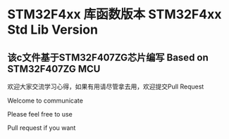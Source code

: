 # STM32F4xx 库函数版本 STM32F4xx Std Lib Version
## 该c文件基于STM32F407ZG芯片编写 Based on STM32F407ZG MCU

欢迎大家交流学习心得，如果有用请尽管拿去用，欢迎提交Pull Request

Welcome to communicate

Please feel free to use

Pull request if you want